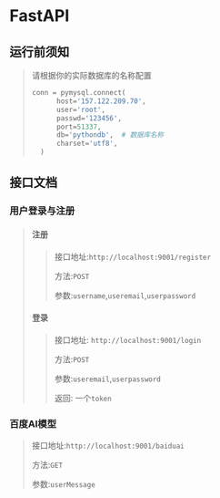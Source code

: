 # FastAPI

## 运行前须知
> 请根据你的实际数据库的名称配置
> ```python
> conn = pymysql.connect(
>       host='157.122.209.70',
>       user='root',
>       passwd='123456',
>       port=51337,
>       db='pythondb',  # 数据库名称
>       charset='utf8',
>   )
> ```

## 接口文档

### 用户登录与注册

> #### 注册
>
> > 接口地址:`http://localhost:9001/register`
> >
> > 方法:`POST`
> >
> > 参数:`username`,`useremail`,`userpassword`
>
> #### 登录
>
> > 接口地址: `http://localhost:9001/login`
> >
> > 方法:`POST`
> >
> > 参数:`useremail`,`userpassword`
> >
> > 返回: 一个`token`

### 百度AI模型

> 接口地址:`http://localhost:9001/baiduai`
>
> 方法:`GET`
>
> 参数:`userMessage`